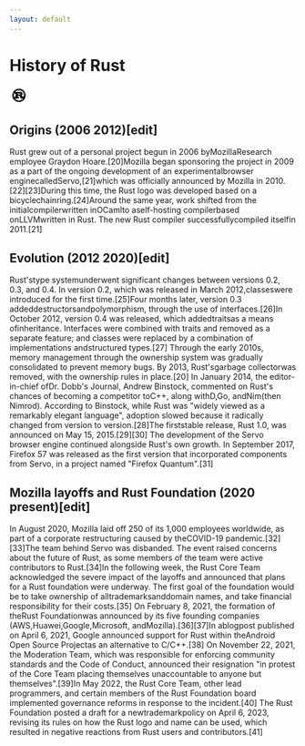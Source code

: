 ```yaml
---
layout: default
---
```

# History of Rust
![/assets/Rust.png](/assets/Rust.png)
## Origins (2006  2012)[edit]
Rust grew out of a personal project begun in 2006 byMozillaResearch employee Graydon Hoare.[20]Mozilla began sponsoring the project in 2009 as a part of the ongoing development of an experimentalbrowser enginecalledServo,[21]which was officially announced by Mozilla in 2010.[22][23]During this time, the Rust logo was developed based on a bicyclechainring.[24]Around the same year, work shifted from the initialcompilerwritten inOCamlto aself-hosting compilerbased onLLVMwritten in Rust. The new Rust compiler successfullycompiled itselfin 2011.[21]
## Evolution (2012  2020)[edit]
Rust'stype systemunderwent significant changes between versions 0.2, 0.3, and 0.4. In version 0.2, which was released in March 2012,classeswere introduced for the first time.[25]Four months later, version 0.3 addeddestructorsandpolymorphism, through the use of interfaces.[26]In October 2012, version 0.4 was released, which addedtraitsas a means ofinheritance. Interfaces were combined with traits and removed as a separate feature; and classes were replaced by a combination of implementations andstructured types.[27]
Through the early 2010s, memory management through the ownership system was gradually consolidated to prevent memory bugs. By 2013, Rust'sgarbage collectorwas removed, with the ownership rules in place.[20]
In January 2014, the editor-in-chief ofDr. Dobb's Journal, Andrew Binstock, commented on Rust's chances of becoming a competitor toC++, along withD,Go, andNim(then Nimrod). According to Binstock, while Rust was "widely viewed as a remarkably elegant language", adoption slowed because it radically changed from version to version.[28]The firststable release, Rust 1.0, was announced on May 15, 2015.[29][30]
The development of the Servo browser engine continued alongside Rust's own growth. In September 2017, Firefox 57 was released as the first version that incorporated components from Servo, in a project named "Firefox Quantum".[31]
## Mozilla layoffs and Rust Foundation (2020  present)[edit]
In August 2020, Mozilla laid off 250 of its 1,000 employees worldwide, as part of a corporate restructuring caused by theCOVID-19 pandemic.[32][33]The team behind Servo was disbanded. The event raised concerns about the future of Rust, as some members of the team were active contributors to Rust.[34]In the following week, the Rust Core Team acknowledged the severe impact of the layoffs and announced that plans for a Rust foundation were underway. The first goal of the foundation would be to take ownership of alltrademarksanddomain names, and take financial responsibility for their costs.[35]
On February 8, 2021, the formation of theRust Foundationwas announced by its five founding companies (AWS,Huawei,Google,Microsoft, andMozilla).[36][37]In ablogpost published on April 6, 2021, Google announced support for Rust within theAndroid Open Source Projectas an alternative to C/C++.[38]
On November 22, 2021, the Moderation Team, which was responsible for enforcing community standards and the Code of Conduct, announced their resignation "in protest of the Core Team placing themselves unaccountable to anyone but themselves".[39]In May 2022, the Rust Core Team, other lead programmers, and certain members of the Rust Foundation board implemented governance reforms in response to the incident.[40]
The Rust Foundation posted a draft for a newtrademarkpolicy on April 6, 2023, revising its rules on how the Rust logo and name can be used, which resulted in negative reactions from Rust users and contributors.[41]
